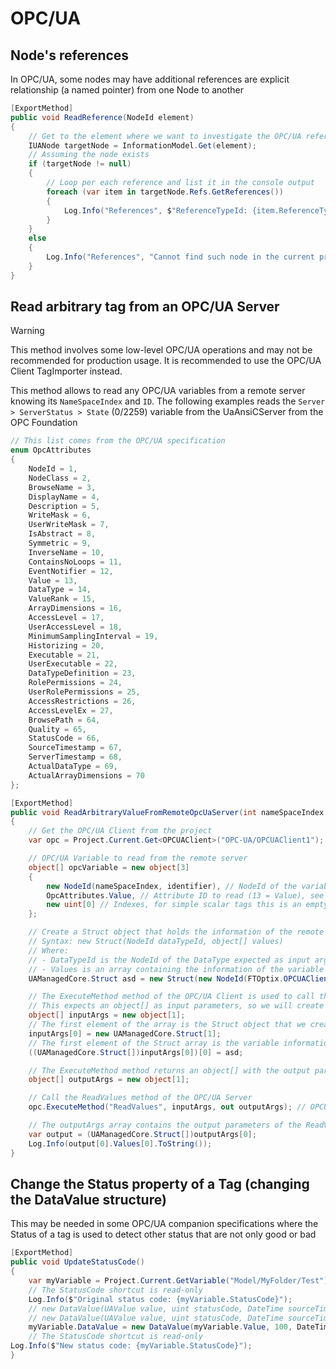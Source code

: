 # OPC/UA

## Node's references

In OPC/UA, some nodes may have additional references are explicit relationship (a named pointer) from one Node to another

```csharp
[ExportMethod]
public void ReadReference(NodeId element)
{
    // Get to the element where we want to investigate the OPC/UA references
    IUANode targetNode = InformationModel.Get(element);
    // Assuming the node exists
    if (targetNode != null)
    {
        // Loop per each reference and list it in the console output
        foreach (var item in targetNode.Refs.GetReferences())
        {
            Log.Info("References", $"ReferenceTypeId: {item.ReferenceTypeId}, TargetNodeId: {item.TargetNodeId}, TargetNode: {item.TargetNode.BrowseName}");
        }
    }
    else
    {
        Log.Info("References", "Cannot find such node in the current project");
    }
}
```

## Read arbitrary tag from an OPC/UA Server

> [!WARNING]
> This method involves some low-level OPC/UA operations and may not be recommended for production usage. It is recommended to use the OPC/UA Client TagImporter instead.

This method allows to read any OPC/UA variables from a remote server knowing its `NameSpaceIndex` and `ID`. The following examples reads the `Server > ServerStatus > State` (0/2259) variable from the UaAnsiCServer from the OPC Foundation 

```csharp
// This list comes from the OPC/UA specification
enum OpcAttributes
{
    NodeId = 1,
    NodeClass = 2,
    BrowseName = 3,
    DisplayName = 4,
    Description = 5,
    WriteMask = 6,
    UserWriteMask = 7,
    IsAbstract = 8,
    Symmetric = 9,
    InverseName = 10,
    ContainsNoLoops = 11,
    EventNotifier = 12,
    Value = 13,
    DataType = 14,
    ValueRank = 15,
    ArrayDimensions = 16,
    AccessLevel = 17,
    UserAccessLevel = 18,
    MinimumSamplingInterval = 19,
    Historizing = 20,
    Executable = 21,
    UserExecutable = 22,
    DataTypeDefinition = 23,
    RolePermissions = 24,
    UserRolePermissions = 25,
    AccessRestrictions = 26,
    AccessLevelEx = 27,
    BrowsePath = 64,
    Quality = 65,
    StatusCode = 66,
    SourceTimestamp = 67,
    ServerTimestamp = 68,
    ActualDataType = 69,
    ActualArrayDimensions = 70
};

[ExportMethod]
public void ReadArbitraryValueFromRemoteOpcUaServer(int nameSpaceIndex, uint identifier)
{
    // Get the OPC/UA Client from the project
    var opc = Project.Current.Get<OPCUAClient>("OPC-UA/OPCUAClient1");

    // OPC/UA Variable to read from the remote server
    object[] opcVariable = new object[3]
    {
        new NodeId(nameSpaceIndex, identifier), // NodeId of the variable to read (UaExpert can be used to get these values)
        OpcAttributes.Value, // Attribute ID to read (13 = Value), see enumeration above
        new uint[0] // Indexes, for simple scalar tags this is an empty array
    };

    // Create a Struct object that holds the information of the remote variable to be passed to the OPC/UA Client
    // Syntax: new Struct(NodeId dataTypeId, object[] values)
    // Where:
    // - DataTypeId is the NodeId of the DataType expected as input argument of the method (50 is the ReadValues DataType)
    // - Values is an array containing the information of the variable to read
    UAManagedCore.Struct asd = new Struct(new NodeId(FTOptix.OPCUAClient.ObjectTypes.OPCUAClient.NamespaceIndex, 50), opcVariable);

    // The ExecuteMethod method of the OPC/UA Client is used to call the ReadValues method of the OPC/UA Server
    // This expects an object[] as input parameters, so we will create a mono-dimensional array with the Struct object
    object[] inputArgs = new object[1];
    // The first element of the array is the Struct object that we created
    inputArgs[0] = new UAManagedCore.Struct[1];
    // The first element of the Struct array is the variable information to read
    ((UAManagedCore.Struct[])inputArgs[0])[0] = asd;

    // The ExecuteMethod method returns an object[] with the output parameters of the method
    object[] outputArgs = new object[1];

    // Call the ReadValues method of the OPC/UA Server
    opc.ExecuteMethod("ReadValues", inputArgs, out outputArgs); // OPCUA\OPCUAClient\OPCUAClient\Module.xml.in

    // The outputArgs array contains the output parameters of the ReadValues method
    var output = (UAManagedCore.Struct[])outputArgs[0];
    Log.Info(output[0].Values[0].ToString());
}
```

## Change the Status property of a Tag (changing the DataValue structure)

This may be needed in some OPC/UA companion specifications where the Status of a tag is used to detect other status that are not only good or bad

```csharp
[ExportMethod]
public void UpdateStatusCode()
{
    var myVariable = Project.Current.GetVariable("Model/MyFolder/Test");
    // The StatusCode shortcut is read-only
    Log.Info($"Original status code: {myVariable.StatusCode}");
    // new DataValue(UAValue value, uint statusCode, DateTime sourceTimestamp)
    // new DataValue(UAValue value, uint statusCode, DateTime sourceTimestamp, DateTime serverTimestamp)
    myVariable.DataValue = new DataValue(myVariable.Value, 100, DateTime.UtcNow);
    // The StatusCode shortcut is read-only
Log.Info($"New status code: {myVariable.StatusCode}");
}
```
